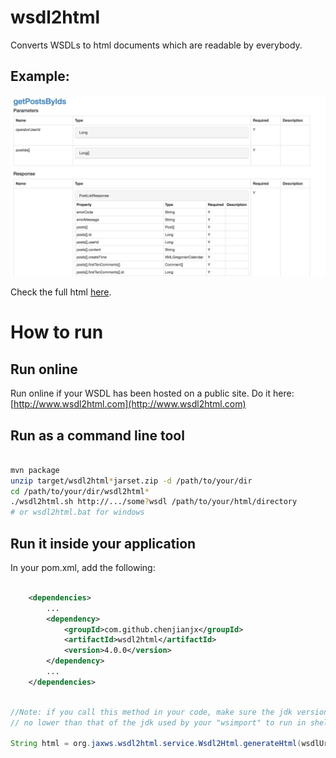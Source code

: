 # wsdl2html

Converts WSDLs to html documents which are readable by everybody. 
 

## Example: 

![v3-sample](doc/image/v3-sample.png)

Check the full html [here](https://rawgit.com/chenjianjx/wsdl2html/master/doc/sample/BbsWebService_v2.html). 


# How to run

## Run online

Run online if your WSDL has been hosted on a public site. Do it here: [http://www.wsdl2html.com](http://www.wsdl2html.com) 

## Run as a command line tool

```bash

mvn package 
unzip target/wsdl2html*jarset.zip -d /path/to/your/dir
cd /path/to/your/dir/wsdl2html*
./wsdl2html.sh http://.../some?wsdl /path/to/your/html/directory  
# or wsdl2html.bat for windows

```


## Run it inside your application

In your pom.xml, add the following: 

```xml

	<dependencies>
		...	
		<dependency>
			<groupId>com.github.chenjianjx</groupId>
			<artifactId>wsdl2html</artifactId>
			<version>4.0.0</version>
		</dependency>
		...
	</dependencies>	

```



```java

//Note: if you call this method in your code, make sure the jdk version you used to run your code is 
// no lower than that of the jdk used by your "wsimport" to run in shell

String html = org.jaxws.wsdl2html.service.Wsdl2Html.generateHtml(wsdlUrl); 
```  
